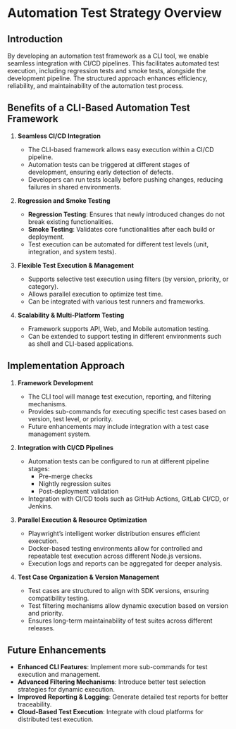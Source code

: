 # Automation Test Strategy Overview

## Introduction

By developing an automation test framework as a CLI tool, we enable seamless integration with CI/CD pipelines. This facilitates automated test execution, including regression tests and smoke tests, alongside the development pipeline. The structured approach enhances efficiency, reliability, and maintainability of the automation test process.

## Benefits of a CLI-Based Automation Test Framework

1. **Seamless CI/CD Integration**
    - The CLI-based framework allows easy execution within a CI/CD pipeline.
    - Automation tests can be triggered at different stages of development, ensuring early detection of defects.
    - Developers can run tests locally before pushing changes, reducing failures in shared environments.

2. **Regression and Smoke Testing**
    - **Regression Testing**: Ensures that newly introduced changes do not break existing functionalities.
    - **Smoke Testing**: Validates core functionalities after each build or deployment.
    - Test execution can be automated for different test levels (unit, integration, and system tests).

3. **Flexible Test Execution & Management**
    - Supports selective test execution using filters (by version, priority, or category).
    - Allows parallel execution to optimize test time.
    - Can be integrated with various test runners and frameworks.

4. **Scalability & Multi-Platform Testing**
    - Framework supports API, Web, and Mobile automation testing.
    - Can be extended to support testing in different environments such as shell and CLI-based applications.

## Implementation Approach

1. **Framework Development**
    - The CLI tool will manage test execution, reporting, and filtering mechanisms.
    - Provides sub-commands for executing specific test cases based on version, test level, or priority.
    - Future enhancements may include integration with a test case management system.

2. **Integration with CI/CD Pipelines**
    - Automation tests can be configured to run at different pipeline stages:
        - Pre-merge checks
        - Nightly regression suites
        - Post-deployment validation
    - Integration with CI/CD tools such as GitHub Actions, GitLab CI/CD, or Jenkins.

3. **Parallel Execution & Resource Optimization**
    - Playwright’s intelligent worker distribution ensures efficient execution.
    - Docker-based testing environments allow for controlled and repeatable test execution across different Node.js versions.
    - Execution logs and reports can be aggregated for deeper analysis.

4. **Test Case Organization & Version Management**
    - Test cases are structured to align with SDK versions, ensuring compatibility testing.
    - Test filtering mechanisms allow dynamic execution based on version and priority.
    - Ensures long-term maintainability of test suites across different releases.

## Future Enhancements

- **Enhanced CLI Features**: Implement more sub-commands for test execution and management.
- **Advanced Filtering Mechanisms**: Introduce better test selection strategies for dynamic execution.
- **Improved Reporting & Logging**: Generate detailed test reports for better traceability.
- **Cloud-Based Test Execution**: Integrate with cloud platforms for distributed test execution.

